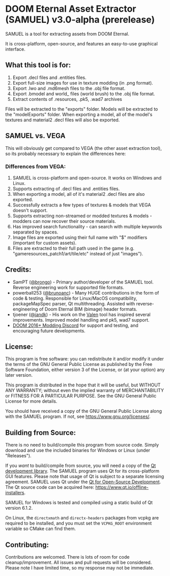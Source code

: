 # DOOM Eternal Asset Extractor (SAMUEL) v3.0-alpha (prerelease)

SAMUEL is a tool for extracting assets from DOOM Eternal. 

It is cross-platform, open-source, and features an easy-to-use graphical interface.

## What this tool is for:

1. Export .decl files and .entities files.
2. Export full-size images for use in texture modding (in .png format).
3. Export .lwo and .md6mesh files to the .obj file format.
4. Export .bmodel and world_ files (world brush) to the .obj file format.
5. Extract contents of .resources, .pk5, .wad7 archives

Files will be extracted to the "exports" folder. Models will be extracted to the "modelExports" folder. When exporting a model, all of the model's textures and material2 .decl files will also be exported.

## SAMUEL vs. VEGA

This will obviously get compared to VEGA (the other asset extraction tool), so its probably necessary to explain the differences here:

### Differences from VEGA:

1. SAMUEL is cross-platform and open-source. It works on Windows and Linux.
2. Supports extracting of .decl files and .entities files.
3. When exporting a model, all of it's material2 .decl files are also exported.
4. Successfully extracts a few types of textures & models that VEGA doesn't support.
5. Supports extracting non-streamed or modded textures & models - modders can now recover their source materials.
6. Has improved search functionality - can search with multiple keywords separated by spaces.
7. Image files are exported using their full name with "$" modifiers (important for custom assets).
8. Files are extracted to their full path used in the game (e.g. "gameresources_patch1/art/tile/etc" instead of just "images").

## Credits:

* SamPT ([@brongo](https://github.com/brongo)) - Primary author/developer of the SAMUEL tool. Reverse engineering work for supported file formats.
* powerball253 ([@brunoanc](https://github.com/brunoanc)) - Many HUGE contributions in the form of code & testing. Responsible for Linux/MacOS compatibility, packageMapSpec parser, Qt multithreading. Assisted with reverse-engineering of Doom Eternal BIM (bimage) header formats.
* tjoener ([@jandk](https://github.com/jandk)) - His work on the [Valen](https://github.com/jandk/valen) tool has inspired several improvements. Improved model handling and pk5, wad7 support.
* [DOOM 2016+ Modding Discord](https://discord.gg/ymRvQaU) for support and testing, and encouraging future developments.


## License:

This program is free software: you can redistribute it and/or modify it under the terms of the GNU General Public License as published by the Free Software Foundation, either version 3 of the License, or (at your option) any later version.

This program is distributed in the hope that it will be useful, but WITHOUT ANY WARRANTY; without even the implied warranty of MERCHANTABILITY or FITNESS FOR A PARTICULAR PURPOSE. See the GNU General Public License for more details.

You should have received a copy of the GNU General Public License along with the SAMUEL program.  If not, see <https://www.gnu.org/licenses/>.


## Building from Source:

There is no need to build/compile this program from source code. Simply download and use the included binaries for Windows or Linux (under "Releases").

If you *want* to build/compile from source, you will need a copy of the [Qt development library](https://www.qt.io/). The SAMUEL program uses Qt for its cross-platform GUI features. Please note that usage of Qt is subject to a separate licensing agreement. SAMUEL uses Qt under the [Qt for Open-Source Development](https://www.qt.io/download-open-source). The Qt source code can be acquired here: https://www.qt.io/offline-installers.

SAMUEL for Windows is tested and compiled using a static build of Qt version 6.1.2.

On Linux, the `directxmath` and `directx-headers` packages from vcpkg are required to be installed, and you must set the `VCPKG_ROOT` environment variable so CMake can find them.

## Contributing:

Contributions are welcomed. There is lots of room for code cleanup/improvement. All issues and pull requests will be considered. Please note I have limited time, so my response may not be immediate.
